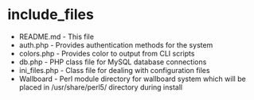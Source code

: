 include_files
=============

* README.md - This file
* auth.php - Provides authentication methods for the system
* colors.php - Provides color to output from CLI scripts
* db.php - PHP class file for MySQL database connections
* ini_files.php - Class file for dealing with configuration files
* Wallboard - Perl module directory for wallboard system which will be placed in /usr/share/perl5/ directory during install
